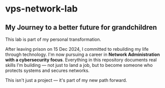 # vps-network-lab

## My Journey to a better future for grandchildren 

This lab is part of my personal transformation.

After leaving prison on 15 Dec 2024, I committed to rebuilding my life through technology. I'm now pursuing a career in **Network Administration with a cybersecurity focus**. Everything in this repository documents real skills I’m building — not just to land a job, but to become someone who protects systems and secures networks.

This isn't just a project — it's part of my new path forward.
